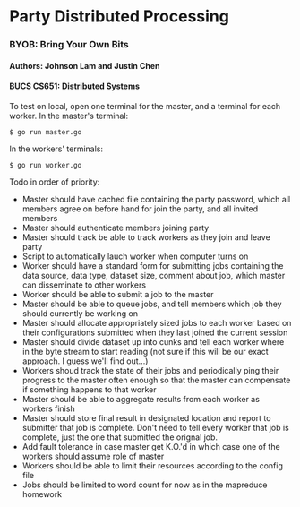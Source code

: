 # Party Distributed Processing
### BYOB: Bring Your Own Bits
#### Authors: Johnson Lam and Justin Chen 
#### BUCS CS651: Distributed Systems


To test on local, open one terminal for the master, and a terminal for each worker. In the master's terminal:
```
$ go run master.go
```

In the workers' terminals:
```
$ go run worker.go
```

Todo in order of priority:
- Master should have cached file containing the party password, which all members agree on before hand for join the party, and all invited members
- Master should authenticate members joining party
- Master should track be able to track workers as they join and leave party
- Script to automatically lauch worker when computer turns on
- Worker should have a standard form for submitting jobs containing the data source, data type, dataset size, comment about job, which master can disseminate to other workers
- Worker should be able to submit a job to the master
- Master should be able to queue jobs, and tell members which job they should currently be working on
- Master should allocate appropriately sized jobs to each worker based on their configurations submitted when they last joined the current session
- Master should divide dataset up into cunks and tell each worker where in the byte stream to start reading (not sure if this will be our exact approach. I guess we'll find out...) 
- Workers shoud track the state of their jobs and periodically ping their progress to the master often enough so that the master can compensate if something happens to that worker
- Master should be able to aggregate results from each worker as workers finish
- Master should store final result in designated location and report to submitter that job is complete. Don't need to tell every worker that job is complete, just the one that submitted the orignal job.
- Add fault tolerance in case master get K.O.'d in which case one of the workers should assume role of master
- Workers should be able to limit their resources according to the config file
- Jobs should be limited to word count for now as in the mapreduce homework
